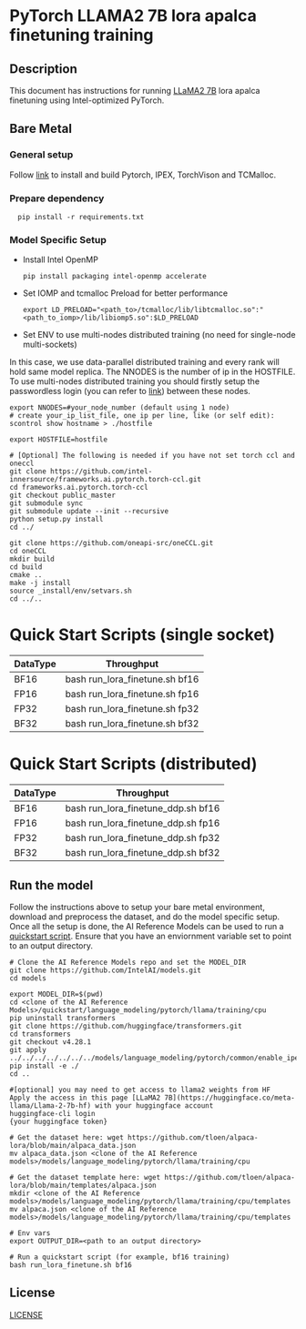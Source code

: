 <!--- 0. Title -->
# PyTorch LLAMA2 7B lora apalca finetuning training

<!-- 10. Description -->
## Description

This document has instructions for running [LLaMA2 7B](https://huggingface.co/meta-llama/Llama-2-7b-hf)  lora apalca finetuning using Intel-optimized PyTorch.

## Bare Metal
### General setup

Follow [link](/docs/general/pytorch/BareMetalSetup.md) to install and build Pytorch, IPEX, TorchVison and TCMalloc.

### Prepare dependency
```
  pip install -r requirements.txt
 ```
### Model Specific Setup

* Install Intel OpenMP
  ```
  pip install packaging intel-openmp accelerate
  ```
* Set IOMP and tcmalloc Preload for better performance
  ```
  export LD_PRELOAD="<path_to>/tcmalloc/lib/libtcmalloc.so":"<path_to_iomp>/lib/libiomp5.so":$LD_PRELOAD
  ```

* Set ENV to use multi-nodes distributed training (no need for single-node multi-sockets)

In this case, we use data-parallel distributed training and every rank will hold same model replica. The NNODES is the number of ip in the HOSTFILE. To use multi-nodes distributed training you should firstly setup the passwordless login (you can refer to [link](https://linuxize.com/post/how-to-setup-passwordless-ssh-login/)) between these nodes. 
```
export NNODES=#your_node_number (default using 1 node)
# create your_ip_list_file, one ip per line, like (or self edit):
scontrol show hostname > ./hostfile

export HOSTFILE=hostfile 

# [Optional] The following is needed if you have not set torch ccl and oneccl
git clone https://github.com/intel-innersource/frameworks.ai.pytorch.torch-ccl.git
cd frameworks.ai.pytorch.torch-ccl
git checkout public_master
git submodule sync
git submodule update --init --recursive
python setup.py install
cd ../

git clone https://github.com/oneapi-src/oneCCL.git
cd oneCCL
mkdir build
cd build
cmake ..
make -j install
source _install/env/setvars.sh
cd ../..

```

# Quick Start Scripts  (single socket)

|  DataType   | Throughput  |
| ----------- | ----------- |
| BF16        | bash run_lora_finetune.sh bf16  |
| FP16        | bash run_lora_finetune.sh fp16  |
| FP32        | bash run_lora_finetune.sh fp32  |
| BF32        | bash run_lora_finetune.sh bf32  |

# Quick Start Scripts  (distributed)
|  DataType   | Throughput  |
| ----------- | ----------- |
| BF16        | bash run_lora_finetune_ddp.sh bf16  |
| FP16        | bash run_lora_finetune_ddp.sh fp16  |
| FP32        | bash run_lora_finetune_ddp.sh fp32  |
| BF32        | bash run_lora_finetune_ddp.sh bf32  |

## Run the model

Follow the instructions above to setup your bare metal environment, download and
preprocess the dataset, and do the model specific setup. Once all the setup is done,
the AI Reference Models can be used to run a [quickstart script](#quick-start-scripts).
Ensure that you have an enviornment variable set to point to an output directory.

```
# Clone the AI Reference Models repo and set the MODEL_DIR
git clone https://github.com/IntelAI/models.git
cd models

export MODEL_DIR=$(pwd)
cd <clone of the AI Reference Models>/quickstart/language_modeling/pytorch/llama/training/cpu
pip uninstall transformers
git clone https://github.com/huggingface/transformers.git
cd transformers
git checkout v4.28.1
git apply ../../../../../../../models/language_modeling/pytorch/common/enable_ipex_for_transformers.diff
pip install -e ./
cd ..

#[optional] you may need to get access to llama2 weights from HF
Apply the access in this page [LLaMA2 7B](https://huggingface.co/meta-llama/Llama-2-7b-hf) with your huggingface account
huggingface-cli login
{your huggingface token}

# Get the dataset here: wget https://github.com/tloen/alpaca-lora/blob/main/alpaca_data.json
mv alpaca_data.json <clone of the AI Reference models>/models/language_modeling/pytorch/llama/training/cpu

# Get the dataset template here: wget https://github.com/tloen/alpaca-lora/blob/main/templates/alpaca.json
mkdir <clone of the AI Reference models>/models/language_modeling/pytorch/llama/training/cpu/templates
mv alpaca.json <clone of the AI Reference models>/models/language_modeling/pytorch/llama/training/cpu/templates

# Env vars
export OUTPUT_DIR=<path to an output directory>

# Run a quickstart script (for example, bf16 training)
bash run_lora_finetune.sh bf16
```

<!--- 80. License -->
## License
[LICENSE](https://github.com/IntelAI/models/blob/master/LICENSE)

